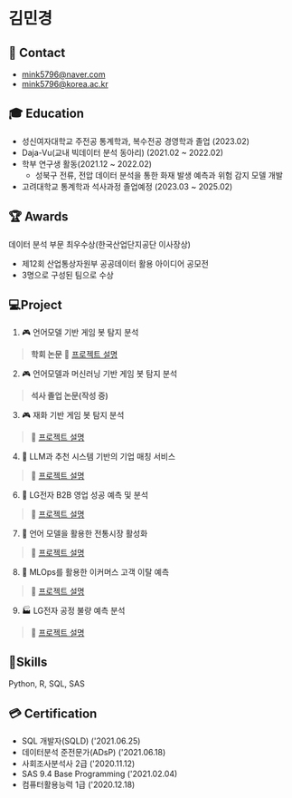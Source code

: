 # 김민경



## :e-mail: Contact
- mink5796@naver.com
- mink5796@korea.ac.kr

##  :mortar_board: Education
- 성신여자대학교 주전공 통계학과, 복수전공 경영학과 졸업 (2023.02)
- Daja-Vu(교내 빅데이터 분석 동아리) (2021.02 ~ 2022.02)
- 학부 연구생 활동(2021.12 ~ 2022.02)
  - 성북구 전류, 전압 데이터 분석을 통한 화재 발생 예측과 위험 감지 모델 개발
- 고려대학교 통계학과 석사과정 졸업예정 (2023.03 ~ 2025.02)

## :trophy: Awards
데이터 분석 부문 최우수상(한국산업단지공단 이사장상)
  - 제12회 산업통상자원부 공공데이터 활용 아이디어 공모전
  - 3명으로 구성된 팀으로 수상

## :computer:Project

1. :video_game: 언어모델 기반 게임 봇 탐지 분석
> **학회 논문**
> :link: [프로젝트 설명](https://github.com/mixk0n9/Kakaogames2024_paper)

2. :video_game: 언어모델과 머신러닝 기반 게임 봇 탐지 분석
> **석사 졸업 논문(작성 중)**
> 

3. :video_game: 재화 기반 게임 봇 탐지 분석
> :link: [프로젝트 설명](https://github.com/mixk0n9/Kakaogames2023)

4. :office: LLM과 추천 시스템 기반의 기업 매칭 서비스
> :link: [프로젝트 설명](https://github.com/mixk0n9/Tri-fusion_mapping)

6.  :briefcase: LG전자 B2B 영업 성공 예측 및 분석
> :link: [프로젝트 설명](https://github.com/mixk0n9/LG_Aimers_4)

7. :mag_right: 언어 모델을 활용한 전통시장 활성화
> :link: [프로젝트 설명](https://github.com/mixk0n9/Gwangjin-gu)

8. :wrench: MLOps를 활용한 이커머스 고객 이탈 예측
> :link: [프로젝트 설명](https://github.com/mixk0n9/MLOps_project)

9. :factory: LG전자 공정 불량 예측 분석
> :link: [프로젝트 설명](https://github.com/mixk0n9/LG_Aimers_5)


##  :hammer:Skills
Python, R, SQL, SAS

## :credit_card: Certification
- SQL 개발자(SQLD) ('2021.06.25)
- 데이터분석 준전문가(ADsP) ('2021.06.18)
- 사회조사분석사 2급 ('2020.11.12)
- SAS 9.4 Base Programming ('2021.02.04)
- 컴퓨터활용능력 1급 ('2020.12.18)
